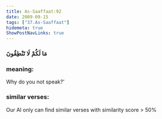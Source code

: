 ```yaml
---
title: As-Saaffaat:92
date: 2009-09-15
tags: ["37.As-Saaffaat"]
hidemeta: true 
ShowPostNavLinks: true 
---
```

### مَا لَكُمْ لَا تَنْطِقُونَ
### meaning: 
Why do you not speak?’
### similar verses: 

Our AI only can find similar verses with similarity score > 50% 





